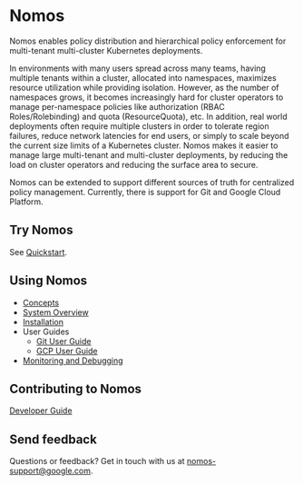 # Nomos

Nomos enables policy distribution and hierarchical policy enforcement for
multi-tenant multi-cluster Kubernetes deployments.

In environments with many users spread across many teams, having multiple
tenants within a cluster, allocated into namespaces, maximizes resource
utilization while providing isolation. However, as the number of namespaces
grows, it becomes increasingly hard for cluster operators to manage
per-namespace policies like authorization (RBAC Roles/Rolebinding) and quota
(ResourceQuota), etc. In addition, real world deployments often require multiple
clusters in order to tolerate region failures, reduce network latencies for end
users, or simply to scale beyond the current size limits of a Kubernetes
cluster. Nomos makes it easier to manage large multi-tenant and multi-cluster
deployments, by reducing the load on cluster operators and reducing the surface
area to secure.

Nomos can be extended to support different sources of truth for centralized
policy management. Currently, there is support for Git and Google Cloud
Platform.

## Try Nomos

See [Quickstart](docs/quickstart.md).

## Using Nomos

*   [Concepts](docs/concepts.md)
*   [System Overview](docs/system_overview.md)
*   [Installation](docs/installation.md)
*   User Guides
    *   [Git User Guide](docs/git_user_guide.md)
    *   [GCP User Guide](docs/gcp_user_guide.md)
*   [Monitoring and Debugging](docs/monitoring_and_debugging.md)

## Contributing to Nomos

[Developer Guide](docs/dev/guide.md)

## Send feedback

Questions or feedback? Get in touch with us at
[nomos-support@google.com](mailto:nomos-support@google.com).
